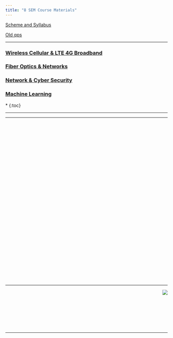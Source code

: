 ```yaml
---
title: "8 SEM Course Materials"
---
```



<a  target="_blank" href="https://vtu.ac.in/wp-content/uploads/2019/12/B.E-in-Electronics-and-Communication-updated-on-10.08.2018-syla.pdf">Scheme and Syllabus</a>

<a target="_blank"  href="https://drive.google.com/open?id=1gEtXrG8IiVwnTz8BbTrBRjcEsnIqQuDC">Old qps</a>

<hr>

<h3>  
    <a  target="_blank" href="https://drive.google.com/drive/folders/1Ep5M4B7piBzv9obGz5ctVnHqvtfO_4-G?usp=sharing"> 
       Wireless Cellular & LTE 4G Broadband
    </a>

</h3>

<h3>  
    <a  target="_blank" href="https://drive.google.com/drive/folders/1OSlOB1n-tpTo9eHtah4iMLB2gO_9KTOG?usp=sharing"> 
       Fiber Optics & Networks
    </a>

</h3>

<h3>  
    <a  target="_blank" href="https://drive.google.com/drive/folders/1Xv01WyWL6YDnBGsQTwBwRB6wThzfcPWS?usp=sharing"> 
       Network & Cyber Security
    </a>

</h3>
<h3>  
    <a  target="_blank" href="https://drive.google.com/drive/folders/12rmFCGzHg1YSix0akpOuiZS3zoq-rEHe?usp=sharing"> 
       Machine Learning
    </a>

</h3>
<nav class="toc" markdown="1">
*   
{:toc}
</nav>

<hr>


<hr>

<br><br><br><br><br><br><br><br><br><br><br><br><br><br><br><br><br><br><br><br><br><br><br><br><br><br><br><br><br>


<hr>

<!--
###### <a  target="_blank" href="https://drive.google.com/open?id=0B9cqMjKT9M-dZkQzcWZUbjNIT2c">WIRELESS COMMUNICATION </a>
<!--
###### <a  target="_blank" href="https://drive.google.com/open?id=0B9cqMjKT9M-dalZIQnpsT25FaDQ">DIGITAL SWITCHING SYSTEMS </a>
<!--
######  <a  target="_blank" href="https://drive.google.com/open?id=0B9cqMjKT9M-dcG9VRUE2UkpscEE">NETWORK SECURITY </a>
<!--
######  <a  target="_blank" href="https://drive.google.com/folderview?id=0B9cqMjKT9M-dOG1udE9vWFc0ZjQ">GSM</a>
-->

<a href="#" style="float: right;">
  <img src="https://ecernsit.github.io/assets/top.png"   style="float: right;"  style="width:42px;height:42px;border:0;">
</a><br><br><br><br><br><br><br>



<hr>

